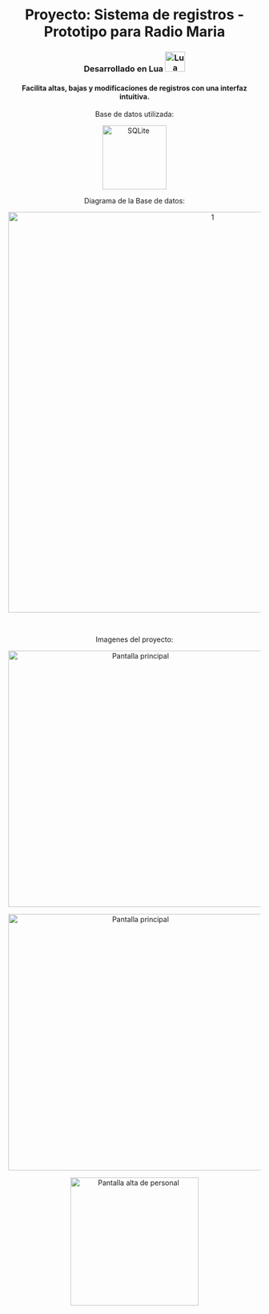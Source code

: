 <h1 align="center">Proyecto: Sistema de registros - Prototipo para Radio Maria</h1>
<h3 align="center">Desarrollado en Lua <a href="https://www.lua.org/" target="_blank" rel="noreferrer"><img src="https://www.lua.org/images/lua30.gif" alt="Lua" width="40" height="40"/></a> </h3>
<h4 align="center">Facilita altas, bajas y modificaciones de registros con una interfaz intuitiva. </h4>

<p align="center">Base de datos utilizada:</p>
<p align="center"> <a href="https://www.sqlite.org/index.html" target="_blank" rel="noreferrer"> <img src="https://www.sqlite.org/images/sqlite370_banner.gif" alt="SQLite" width="128"/></a></p>

<p align="center">Diagrama de la Base de datos:</p>
<p align="center"><img src="https://github.com/mathie-nav/radiomaria-registros/assets/132364517/3762307a-4d7c-4e34-b4ab-1f5eefb84ab5" alt="1" width="800"></p>

<br>

<p align="center">Imagenes del proyecto:</p>

<p align="center"><img src="https://github.com/mathie-nav/radiomaria-registros/assets/132364517/b248fa47-7177-4c62-aad3-2bc3c5cb1912" alt="Pantalla principal" title="Pantalla principal" width="512"></p>
<p align="center"><img src="https://github.com/mathie-nav/radiomaria-registros/assets/132364517/e85cad0a-f9ca-4f91-89a8-5d183e9ffb38" alt="Pantalla principal" title="Pantalla principal" width="512"></p>
<p align="center"><img src="https://github.com/mathie-nav/radiomaria-registros/assets/132364517/06d7ef34-beef-4f3a-ad5c-f24ccb31d616" alt="Pantalla alta de personal" title="Alta de personal" width="256"></p>

